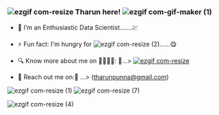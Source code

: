 ### ![ezgif com-resize](https://user-images.githubusercontent.com/112575126/235303194-ac77b7e4-8af8-4b1a-8cfc-33cde72fd45e.gif) Tharun here!  ![ezgif com-gif-maker (1)](https://user-images.githubusercontent.com/112575126/232465144-9ff6d884-ed43-4952-bd3b-7b947c63f026.gif)





- 🔭 I’m an Enthusiastic Data Scientist.......💹
- ⚡ Fun fact: I'm hungry for ![ezgif com-resize (2)](https://user-images.githubusercontent.com/112575126/235303257-18066d86-30fa-412e-a157-7e723726dc4d.gif)......😋
- 🔍 Know more about me on 🫱🏼‍🫲🏼: 🔗...> [![ezgif com-resize](https://user-images.githubusercontent.com/112575126/235308329-03713b35-9cf9-4877-970d-6602af64763b.png)](https://www.linkedin.com/in/punna-tharun/)


- 📧 Reach out me on:📧 ...> (tharunpunna@gmail.com)

![ezgif com-resize (1)](https://user-images.githubusercontent.com/112575126/232461898-cb1c2cf5-a8dc-46c6-b7ac-4c0adf145f6e.gif)       ![ezgif com-resize (7)](https://user-images.githubusercontent.com/112575126/235303953-a5abbe79-d698-48ab-8fd6-3a5581f7526b.gif)


                                         
![ezgif com-resize (4)](https://user-images.githubusercontent.com/112575126/235303674-3e32992c-8b85-413e-9fd6-df6c39f57311.gif)



